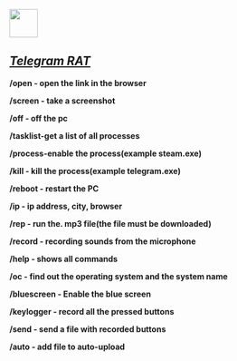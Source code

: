 <a href="https://github.com/Nilwares/PC-management-via-telegram-bot"><p text-align="center"><img src="https://www.flaticon.com/svg/vstatic/svg/555/555451.svg?token=exp=1617903102~hmac=0b3eb332a6cfbdcf33f0003280321999" weight="50px" height="50px"></img></p>
<h2><i>Telegram RAT</i></h2></a>

<b><p>/open - open the link in the browser</p></b>

<b><p>/screen - take a screenshot</p></b>

<b><p>/off - off the pc</p></b>

<b><p>/tasklist-get a list of all processes</p></b>

<b><p>/process-enable the process(example steam.exe)</p></b>

<b><p>/kill - kill the process(example telegram.exe)</p></b>

<b><p>/reboot - restart the PC</p></b>

<b><p>/ip - ip address, city, browser</p></b>

<b><p>/rep - run the. mp3 file(the file must be downloaded)</p></b>

<b><p>/record - recording sounds from the microphone</p></b>

<b><p>/help - shows all commands</p></b>

<b><p>/oc - find out the operating system and the system name</p></b>

<b><p>/bluescreen - Enable the blue screen</p></b>

<b><p>/keylogger - record all the pressed buttons</p></b>

<b><p>/send - send a file with recorded buttons</p></b>

<b><p>/auto - add file to auto-upload</p></b>

